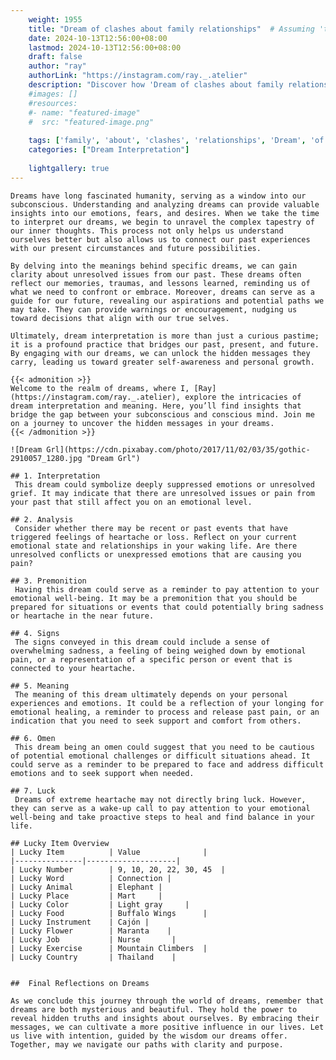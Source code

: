 ```yaml
---
    weight: 1955
    title: "Dream of clashes about family relationships"  # Assuming 'title' column exists
    date: 2024-10-13T12:56:00+08:00
    lastmod: 2024-10-13T12:56:00+08:00
    draft: false
    author: "ray"
    authorLink: "https://instagram.com/ray._.atelier"
    description: "Discover how 'Dream of clashes about family relationships' can interpret your future and uncover its significant meanings in your life."
    #images: []
    #resources:
    #- name: "featured-image"
    #  src: "featured-image.png"
    
    tags: ['family', 'about', 'clashes', 'relationships', 'Dream', 'of']
    categories: ["Dream Interpretation"]
    
    lightgallery: true
---
```

    
    Dreams have long fascinated humanity, serving as a window into our subconscious. Understanding and analyzing dreams can provide valuable insights into our emotions, fears, and desires. When we take the time to interpret our dreams, we begin to unravel the complex tapestry of our inner thoughts. This process not only helps us understand ourselves better but also allows us to connect our past experiences with our present circumstances and future possibilities.
    
    By delving into the meanings behind specific dreams, we can gain clarity about unresolved issues from our past. These dreams often reflect our memories, traumas, and lessons learned, reminding us of what we need to confront or embrace. Moreover, dreams can serve as a guide for our future, revealing our aspirations and potential paths we may take. They can provide warnings or encouragement, nudging us toward decisions that align with our true selves.
    
    Ultimately, dream interpretation is more than just a curious pastime; it is a profound practice that bridges our past, present, and future. By engaging with our dreams, we can unlock the hidden messages they carry, leading us toward greater self-awareness and personal growth.
    
    {{< admonition >}}
    Welcome to the realm of dreams, where I, [Ray](https://instagram.com/ray._.atelier), explore the intricacies of dream interpretation and meaning. Here, you’ll find insights that bridge the gap between your subconscious and conscious mind. Join me on a journey to uncover the hidden messages in your dreams.
    {{< /admonition >}}
    
    ![Dream Grl](https://cdn.pixabay.com/photo/2017/11/02/03/35/gothic-2910057_1280.jpg "Dream Grl")
    
    ## 1. Interpretation
     This dream could symbolize deeply suppressed emotions or unresolved grief. It may indicate that there are unresolved issues or pain from your past that still affect you on an emotional level.
    
    ## 2. Analysis
     Consider whether there may be recent or past events that have triggered feelings of heartache or loss. Reflect on your current emotional state and relationships in your waking life. Are there unresolved conflicts or unexpressed emotions that are causing you pain?
    
    ## 3. Premonition
     Having this dream could serve as a reminder to pay attention to your emotional well-being. It may be a premonition that you should be prepared for situations or events that could potentially bring sadness or heartache in the near future.
    
    ## 4. Signs
     The signs conveyed in this dream could include a sense of overwhelming sadness, a feeling of being weighed down by emotional pain, or a representation of a specific person or event that is connected to your heartache.
    
    ## 5. Meaning
     The meaning of this dream ultimately depends on your personal experiences and emotions. It could be a reflection of your longing for emotional healing, a reminder to process and release past pain, or an indication that you need to seek support and comfort from others.
    
    ## 6. Omen
     This dream being an omen could suggest that you need to be cautious of potential emotional challenges or difficult situations ahead. It could serve as a reminder to be prepared to face and address difficult emotions and to seek support when needed.
    
    ## 7. Luck
     Dreams of extreme heartache may not directly bring luck. However, they can serve as a wake-up call to pay attention to your emotional well-being and take proactive steps to heal and find balance in your life.
    
    ## Lucky Item Overview
    | Lucky Item          | Value              |
    |---------------|--------------------|
    | Lucky Number        | 9, 10, 20, 22, 30, 45  |
    | Lucky Word          | Connection |
    | Lucky Animal        | Elephant |
    | Lucky Place         | Mart     |
    | Lucky Color         | Light gray     |
    | Lucky Food          | Buffalo Wings      |
    | Lucky Instrument    | Cajón |
    | Lucky Flower        | Maranta    |
    | Lucky Job           | Nurse       |
    | Lucky Exercise      | Mountain Climbers  |
    | Lucky Country       | Thailand    |
    
    
    ##  Final Reflections on Dreams
    
    As we conclude this journey through the world of dreams, remember that dreams are both mysterious and beautiful. They hold the power to reveal hidden truths and insights about ourselves. By embracing their messages, we can cultivate a more positive influence in our lives. Let us live with intention, guided by the wisdom our dreams offer. Together, may we navigate our paths with clarity and purpose.
    
